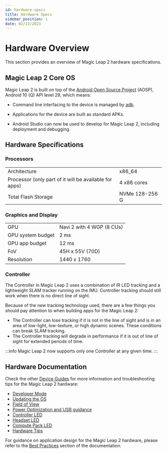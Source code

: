```yaml
---
id: hardware-specs 
title: Hardware Specs
sidebar_position: 1
date: 02/13/2023
---
```


# Hardware Overview

This section provides an overview of Magic Leap 2 hardware specifications.

## Magic Leap 2 Core OS

Magic Leap 2 is built on top of the [Android Open Source Project](https://source.android.com/) (AOSP), Android 10 (Q) API level 29, which means:

- Command line interfacing to the device is managed by [adb](https://developer.android.com/studio/command-line/adb).

- Applications for the device are built as standard APKs.

- Android Studio can now be used to develop for Magic Leap 2, including deployment and debugging.

## Hardware Specifications

### Processors

| |    |
|:-- |  --- |
|Architecture |x86_64 |
|Processor (only part of it will be available for apps)|4 x86 cores |
|Total Flash Storage | NVMe 128-256 G|

### Graphics and Display

| |  |
|:-- | --- |
|GPU   | Navi 2 with 4 WGP (8 CUs) |
|GPU system budget | 2 ms |
|GPU app budget  | 12 ms |
|FoV |45H x 55V (70D)|
|Resolution|1440 x 1760|

### Controller

The Controller in Magic Leap 2 uses a combination of IR LED tracking and a lightweight SLAM tracker running on the IMU. Controller tracking should still work when there is no direct line of sight.

Because of the new tracking technology used, there are a few things you should pay attention to when building apps for the Magic Leap 2:

- The Controller can lose tracking if it is not in the line of sight and is in an area of low-light, low-texture, or high dynamic scenes. These conditions can break SLAM tracking.
- The Controller tracking will degrade in performance if it is out of line of sight for extended periods of time.

:::info
Magic Leap 2 now supports only one Controller at any given time.
:::

## Hardware Documentation

Check the other [Device Guides](/versioned_docs/version-22-May-2023/category/device-guides) for more information and troubleshooting tips for the Magic Leap 2 hardware:

- [Developer Mode](/versioned_docs/version-22-May-2023/guides/device/developer-mode)
- [Updating the OS](/versioned_docs/version-22-May-2023/guides/device/updating-the-os/device-flashing-guide)
- [Field of View](/versioned_docs/version-22-May-2023/guides/device/fov)
- [Power Optimization and USB guidance](/versioned_docs/version-22-May-2023/guides/device/power-optimization)
- [Controller LED](/versioned_docs/version-22-May-2023/guides/device/controller-led)
- [Headset LED](/versioned_docs/version-22-May-2023/guides/device/headset-led)
- [Compute Pack LED](/versioned_docs/version-22-May-2023/guides/device/compute-pack-led)
- [Hardware Tips](/versioned_docs/version-22-May-2023/guides/device/hardware-tips)

For guidance on application design for the Magic Leap 2 hardware, please refer to the [Best Practices](/versioned_docs/version-22-May-2023/category/best-practices) section of the documentation.


